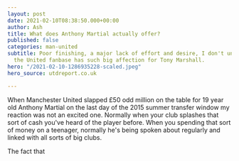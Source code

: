 ```yaml
---
layout: post
date: 2021-02-10T08:38:50.000+00:00
author: Ash
title: What does Anthony Martial actually offer?
published: false
categories: man-united
subtitle: Poor finishing, a major lack of effort and desire, I don't understand why
  the United fanbase has such big affection for Tony Marshall.
hero: "/2021-02-10-1286935228-scaled.jpeg"
hero_source: utdreport.co.uk

---
```

When Manchester United slapped £50 odd million on the table for 19 year old Anthony Martial on the last day of the 2015 summer transfer window my reaction was not an excited one. Normally when your club splashes that sort of cash you've heard of the player before. When you spending that sort of money on a teenager, normally he's being spoken about regularly and linked with all sorts of big clubs.

The fact that 